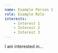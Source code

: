 ```yaml
---
name: Example Person 1
role: Example Role
interests:
    - Interest 1
    - Interest 2
    - Interest 3
---
```



I am interested in...